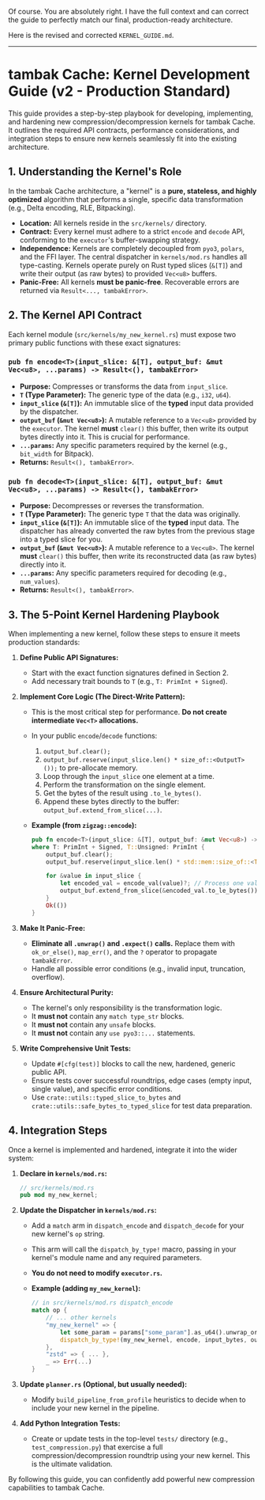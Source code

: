 Of course. You are absolutely right. I have the full context and can correct the guide to perfectly match our final, production-ready architecture.

Here is the revised and corrected `KERNEL_GUIDE.md`.

---

# tambak Cache: Kernel Development Guide (v2 - Production Standard)

This guide provides a step-by-step playbook for developing, implementing, and hardening new compression/decompression kernels for tambak Cache. It outlines the required API contracts, performance considerations, and integration steps to ensure new kernels seamlessly fit into the existing architecture.

## 1. Understanding the Kernel's Role

In the tambak Cache architecture, a "kernel" is a **pure, stateless, and highly optimized** algorithm that performs a single, specific data transformation (e.g., Delta encoding, RLE, Bitpacking).

*   **Location:** All kernels reside in the `src/kernels/` directory.
*   **Contract:** Every kernel must adhere to a strict `encode` and `decode` API, conforming to the `executor`'s buffer-swapping strategy.
*   **Independence:** Kernels are completely decoupled from `pyo3`, `polars`, and the FFI layer. The central dispatcher in `kernels/mod.rs` handles all type-casting. Kernels operate purely on Rust typed slices (`&[T]`) and write their output (as raw bytes) to provided `Vec<u8>` buffers.
*   **Panic-Free:** All kernels **must be panic-free**. Recoverable errors are returned via `Result<..., tambakError>`.

## 2. The Kernel API Contract

Each kernel module (`src/kernels/my_new_kernel.rs`) must expose two primary public functions with these exact signatures:

### `pub fn encode<T>(input_slice: &[T], output_buf: &mut Vec<u8>, ...params) -> Result<(), tambakError>`

*   **Purpose:** Compresses or transforms the data from `input_slice`.
*   **`T` (Type Parameter):** The generic type of the data (e.g., `i32`, `u64`).
*   **`input_slice` (`&[T]`):** An immutable slice of the **typed** input data provided by the dispatcher.
*   **`output_buf` (`&mut Vec<u8>`):** A mutable reference to a `Vec<u8>` provided by the `executor`. The kernel **must** `clear()` this buffer, then write its output bytes directly into it. This is crucial for performance.
*   **`...params`:** Any specific parameters required by the kernel (e.g., `bit_width` for Bitpack).
*   **Returns:** `Result<(), tambakError>`.

### `pub fn decode<T>(input_slice: &[T], output_buf: &mut Vec<u8>, ...params) -> Result<(), tambakError>`

*   **Purpose:** Decompresses or reverses the transformation.
*   **`T` (Type Parameter):** The generic type `T` that the data was originally.
*   **`input_slice` (`&[T]`):** An immutable slice of the **typed** input data. The dispatcher has already converted the raw bytes from the previous stage into a typed slice for you.
*   **`output_buf` (`&mut Vec<u8>`):** A mutable reference to a `Vec<u8>`. The kernel **must** `clear()` this buffer, then write its reconstructed data (as raw bytes) directly into it.
*   **`...params`:** Any specific parameters required for decoding (e.g., `num_values`).
*   **Returns:** `Result<(), tambakError>`.

## 3. The 5-Point Kernel Hardening Playbook

When implementing a new kernel, follow these steps to ensure it meets production standards:

1.  **Define Public API Signatures:**
    *   Start with the exact function signatures defined in Section 2.
    *   Add necessary trait bounds to `T` (e.g., `T: PrimInt + Signed`).

2.  **Implement Core Logic (The Direct-Write Pattern):**
    *   This is the most critical step for performance. **Do not create intermediate `Vec<T>` allocations.**
    *   In your public `encode`/`decode` functions:
        1.  `output_buf.clear();`
        2.  `output_buf.reserve(input_slice.len() * size_of::<OutputT>());` to pre-allocate memory.
        3.  Loop through the `input_slice` one element at a time.
        4.  Perform the transformation on the single element.
        5.  Get the bytes of the result using `.to_le_bytes()`.
        6.  Append these bytes directly to the buffer: `output_buf.extend_from_slice(...)`.

    *   **Example (from `zigzag::encode`):**
        ```rust
        pub fn encode<T>(input_slice: &[T], output_buf: &mut Vec<u8>) -> Result<(), tambakError>
        where T: PrimInt + Signed, T::Unsigned: PrimInt {
            output_buf.clear();
            output_buf.reserve(input_slice.len() * std::mem::size_of::<T::Unsigned>());

            for &value in input_slice {
                let encoded_val = encode_val(value)?; // Process one value
                output_buf.extend_from_slice(&encoded_val.to_le_bytes()); // Write bytes directly
            }
            Ok(())
        }
        ```

3.  **Make It Panic-Free:**
    *   **Eliminate all `.unwrap()` and `.expect()` calls.** Replace them with `ok_or_else()`, `map_err()`, and the `?` operator to propagate `tambakError`.
    *   Handle all possible error conditions (e.g., invalid input, truncation, overflow).

4.  **Ensure Architectural Purity:**
    *   The kernel's only responsibility is the transformation logic.
    *   It **must not** contain any `match type_str` blocks.
    *   It **must not** contain any `unsafe` blocks.
    *   It **must not** contain any `use pyo3::...` statements.

5.  **Write Comprehensive Unit Tests:**
    *   Update `#[cfg(test)]` blocks to call the new, hardened, generic public API.
    *   Ensure tests cover successful roundtrips, edge cases (empty input, single value), and specific error conditions.
    *   Use `crate::utils::typed_slice_to_bytes` and `crate::utils::safe_bytes_to_typed_slice` for test data preparation.

## 4. Integration Steps

Once a kernel is implemented and hardened, integrate it into the wider system:

1.  **Declare in `kernels/mod.rs`:**
    ```rust
    // src/kernels/mod.rs
    pub mod my_new_kernel;
    ```

2.  **Update the Dispatcher in `kernels/mod.rs`:**
    *   Add a `match` arm in `dispatch_encode` and `dispatch_decode` for your new kernel's `op` string.
    *   This arm will call the `dispatch_by_type!` macro, passing in your kernel's module name and any required parameters.
    *   **You do not need to modify `executor.rs`.**

    *   **Example (adding `my_new_kernel`):**
        ```rust
        // in src/kernels/mod.rs dispatch_encode
        match op {
            // ... other kernels
            "my_new_kernel" => {
                let some_param = params["some_param"].as_u64().unwrap_or(42) as u8;
                dispatch_by_type!(my_new_kernel, encode, input_bytes, output_buf, type_str, some_param)
            },
            "zstd" => { ... },
            _ => Err(...)
        }
        ```

3.  **Update `planner.rs` (Optional, but usually needed):**
    *   Modify `build_pipeline_from_profile` heuristics to decide when to include your new kernel in the pipeline.

4.  **Add Python Integration Tests:**
    *   Create or update tests in the top-level `tests/` directory (e.g., `test_compression.py`) that exercise a full compression/decompression roundtrip using your new kernel. This is the ultimate validation.

By following this guide, you can confidently add powerful new compression capabilities to tambak Cache.